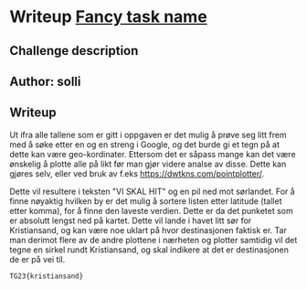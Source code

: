 # Writeup [Fancy task name](./README.md)

## Challenge description

**Author: solli**
---

## Writeup

Ut ifra alle tallene som er gitt i oppgaven er det mulig å prøve seg litt frem med å søke etter en og en streng i Google, og det burde gi et tegn på at dette kan være geo-kordinater. 
Ettersom det er såpass mange kan det være ønskelig å plotte alle på likt før man gjør videre analse av disse. Dette kan gjøres selv, eller ved bruk av f.eks https://dwtkns.com/pointplotter/.


Dette vil resultere i teksten "VI SKAL HIT" og en pil ned mot sørlandet.
For å finne nøyaktig hvilken by er det mulig å sortere listen etter latitude (tallet etter komma), for å finne den laveste verdien. Dette er da det punketet som er absolutt lengst ned på kartet. 
Dette vil lande i havet litt sør for Kristiansand, og kan være noe uklart på hvor destinasjonen faktisk er. Tar man derimot flere av de andre plottene i nærheten og plotter samtidig vil det 
tegne en sirkel rundt Kristiansand, og skal indikere at det er destinasjonen de er på vei til.


```
TG23{kristiansand}
```
